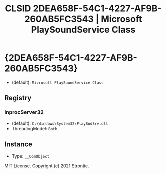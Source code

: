 ﻿---
title: "CLSID 2DEA658F-54C1-4227-AF9B-260AB5FC3543 | Microsoft PlaySoundService Class"
excerpt: What is COM-Object CLSID 2DEA658F-54C1-4227-AF9B-260AB5FC3543?
---

# {2DEA658F-54C1-4227-AF9B-260AB5FC3543}

* (default): `Microsoft PlaySoundService Class`

## Registry


### InprocServer32

* (default): `C:\Windows\System32\PlaySndSrv.dll`
* ThreadingModel: `Both`

## Instance

* Type: `__ComObject`

MIT License. Copyright (c) 2021 Strontic.


